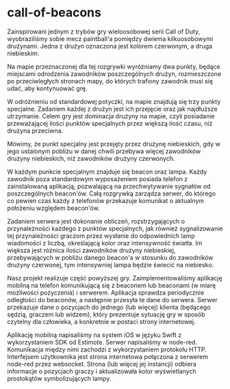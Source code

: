 # call-of-beacons

Zainspirowani jednym z trybów gry wieloosobowej serii Call of Duty, wyobraziliśmy sobie mecz paintball'a pomiędzy dwiema kilkuosobowymi drużynami. Jedna z drużyn oznaczona jest kolorem czerwonym, a druga niebieskim.

Na mapie przeznaczonej dla tej rozgrywki wyróżniamy dwa punkty, będące miejscami odrodzenia zawodników poszczególnych drużyn, rozmieszczone po przeciwległych stronach mapy, do których trafiony zawodnik musi się udać, aby kontynuować grę.

W odróżnieniu od standardowej potyczki, na mapie znajdują się trzy punkty specjalne. Zadaniem każdej z drużyn jest ich przejęcie oraz jak najdłuższe utrzymanie. Celem gry jest dominacja drużyny na mapie, czyli posiadanie przeważającej ilości punktów specjalnych przez większą ilość czasu, niż drużyna przeciwna.

Mówimy, że punkt specjalny jest przejęty przez drużynę niebieskich, gdy w jego ustalonym pobliżu w danej chwili przebywa więcej zawodników drużyny niebieskich, niż zawodników drużyny czerwonych.

W każdym punkcie specjalnym znajduje się beacon oraz lampa. Każdy zawodnik poza standardowym wyposażeniem posiada telefon z zainstalowaną aplikacją, pozwalającą na przechwytywanie sygnałów od poszczególnych beacon'ów. Całą rozgrywką zarządza serwer, do którego co pewien czas każdy z telefonów przekazuje komunikat o aktualnym położeniu względem beacon'ów.

Zadaniem serwera jest dokonanie obliczeń, rozstrzygających o przynależności każdego z punktów specjalnych, jak również sygnalizowanie tej przynależności graczom przez wysłanie do odpowiednich lamp wiadomości z liczbą, określającą kolor oraz intensywność światła. Im większa jest różnica ilości zawodników drużyny niebieskiej, przebywających w pobliżu danego beacon'a w stosunku do zawodników drużyny czerwonej, tym intensywniej lampa będzie świecić na niebiesko.

Nasz projekt realizuje część powyższej gry. Zaimplementowaliśmy aplikację mobilną na telefon komunikującą się z beaconem lub beaconami (w miarę możliwości pożyczenia) i serwerem. Aplikacja sprawdza periodycznie odległości do beaconów, a następnie przesyła te dane do serwera. Serwer przekazuje dane o pozycjach do jednego (lub więcej) klienta (będącego sędzią, graczem lub widzem), który prezentuje sytuację gry w sposób czytelny dla człowieka, a konkretnie w postaci strony internetowej.

Aplikację mobilną napisaliśmy na system iOS w języku Swift z wykorzystaniem SDK od Estimote. Serwer napisaliśmy w node-red. Komunikacja między nimi zachodzi z wykorzystaniem protokołu HTTP. Interfejsem użytkownika jest strona internetowa połączona z serwerem node-red przez websocket. Strona (lub więcej jej instancji) odbiera informacje o pozycjach graczy i aktualizowała kolor wyświetlanych prostokątów symbolizujących lampy.
